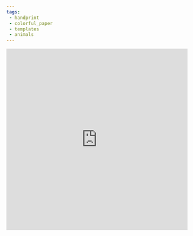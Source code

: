 ```yaml
---
tags:
 - handprint
 - colorful_paper
 - templates
 - animals
---
```

<iframe src="https://www.facebook.com/plugins/video.php?height=476&href=https%3A%2F%2Fwww.facebook.com%2Ffunactivitiesforkiddos%2Fvideos%2F121914610886909%2F&show_text=false&width=476&t=0" width="476" height="476" style="border:none;overflow:hidden" scrolling="no" frameborder="0" allowfullscreen="true" allow="autoplay; clipboard-write; encrypted-media; picture-in-picture; web-share" allowFullScreen="true"></iframe>